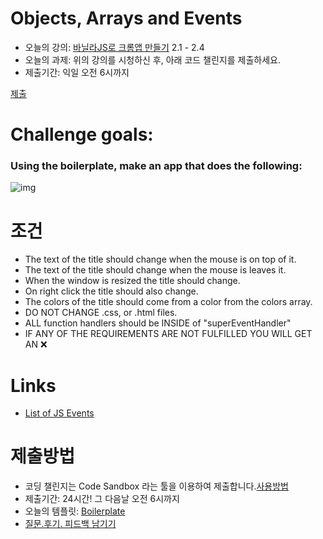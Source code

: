 # Objects, Arrays and Events

- 오늘의 강의: [바닐라JS로 크롬앱 만들기](https://nomadcoders.co/javascript-for-beginners/lectures/1465) 2.1 - 2.4
- 오늘의 과제: 위의 강의를 시청하신 후, 아래 코드 챌린지를 제출하세요.
- 제출기간: 익일 오전 6시까지

[제출](https://codesandbox.io/s/day-three-blueprint-forked-rbt68)



# Challenge goals:

### Using the boilerplate, make an app that does the following:

![img](https://nomad-coders-assets.s3.amazonaws.com/media/public/django-summernote/2019-11-28/de55f0b0-ba12-401f-9c71-f06638d2fc7e.gif)



# 조건

- The text of the title should change when the mouse is on top of it.
- The text of the title should change when the mouse is leaves it.
- When the window is resized the title should change.
- On right click the title should also change.
- The colors of the title should come from a color from the colors array.
- DO NOT CHANGE .css, or .html files.
- ALL function handlers should be INSIDE of "superEventHandler"
- IF ANY OF THE REQUIREMENTS ARE NOT FULFILLED YOU WILL GET AN ❌



# Links

- [List of JS Events](https://developer.mozilla.org/ko/docs/Web/Events)



# 제출방법

- 코딩 챌린지는 Code Sandbox 라는 툴을 이용하여 제출합니다.[사용방법](https://nomadcoders.co/faq/code-sandbox)
- 제출기간: 24시간! 그 다음날 오전 6시까지
- 오늘의 템플릿: [Boilerplate](https://codesandbox.io/s/day-three-blueprint-dogw9)
- [질문.후기. 피드백 남기기](https://docs.google.com/forms/d/e/1FAIpQLSdj8nlEToDmFJycmUOjw8u4Lm58KG9TnhRnzjw4urtnv5z_0w/viewform)